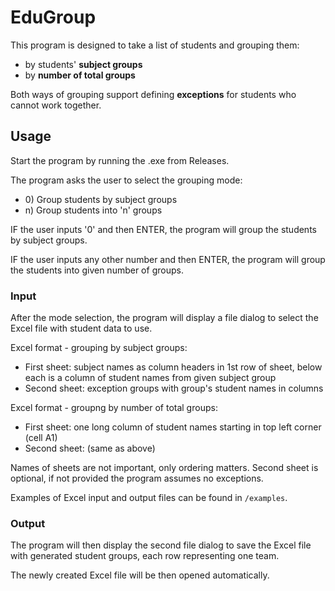 # EduGroup

This program is designed to take a list of students and grouping them:
- by students' **subject groups**
- by **number of total groups**

Both ways of grouping support defining **exceptions** for students who cannot work together.

## Usage

Start the program by running the .exe from Releases.

The program asks the user to select the grouping mode:
- 0\) Group students by subject groups
- n\) Group students into 'n' groups

IF the user inputs '0' and then ENTER, the program will group the students by subject groups.

IF the user inputs any other number and then ENTER, the program will group the students into given number of groups.

### Input

After the mode selection, the program will display a file dialog to select the Excel file with student data to use.

Excel format - grouping by subject groups:
- First sheet: subject names as column headers in 1st row of sheet, below each is a column of student names from given subject group
- Second sheet: exception groups with group's student names in columns

Excel format - groupng by number of total groups:
- First sheet: one long column of student names starting in top left corner (cell A1)
- Second sheet: (same as above)

Names of sheets are not important, only ordering matters.
Second sheet is optional, if not provided the program assumes no exceptions.

Examples of Excel input and output files can be found in `/examples`.

### Output

The program will then display the second file dialog to save the Excel file with generated student groups, each row representing one team.

The newly created Excel file will be then opened automatically.
